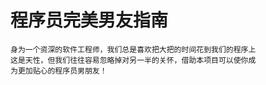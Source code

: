   # 程序员完美男友指南
    身为一个资深的软件工程师，我们总是喜欢把大把的时间花到我们的程序上
    这是天性，但我们往往容易忽略掉对另一半的关怀，借助本项目可以使你成
    为更加贴心的程序员男朋友！
